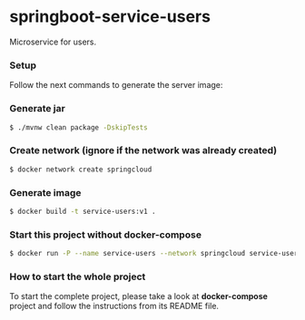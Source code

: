 # springboot-service-users

Microservice for users.

### Setup

Follow the next commands to generate the server image:

### Generate jar

```bash
$ ./mvnw clean package -DskipTests
```

### Create network (ignore if the network was already created)

```bash
$ docker network create springcloud
```

### Generate image

```bash
$ docker build -t service-users:v1 .
```

### Start this project without docker-compose

```bash
$ docker run -P --name service-users --network springcloud service-users:v1
```
### How to start the whole project

To start the complete project, please take a look at **docker-compose** project and follow the instructions from its README file.